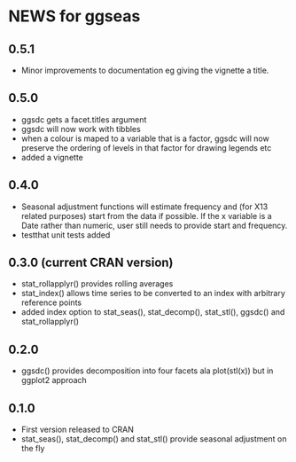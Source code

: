 # NEWS for ggseas

## 0.5.1
* Minor improvements to documentation eg giving the vignette a title.

## 0.5.0
* ggsdc gets a facet.titles argument
* ggsdc will now work with tibbles
* when a colour is maped to a variable that is a factor, ggsdc will now preserve the ordering of levels in that factor for drawing legends etc
* added a vignette

## 0.4.0
* Seasonal adjustment functions will estimate frequency and (for X13 related purposes) start from the data if possible.  If the x variable is a Date rather than numeric, user still needs to provide start and frequency.
* testthat unit tests added


## 0.3.0 (current CRAN version)
* stat_rollapplyr() provides rolling averages
* stat_index() allows time series to be converted to an index with arbitrary reference points
* added index option to stat_seas(), stat_decomp(), stat_stl(), ggsdc() and stat_rollapplyr()


## 0.2.0
* ggsdc() provides decomposition into four facets ala plot(stl(x)) but in ggplot2 approach


## 0.1.0
* First version released to CRAN
* stat_seas(), stat_decomp() and stat_stl() provide seasonal adjustment on the fly